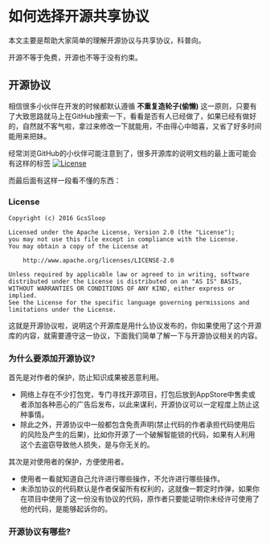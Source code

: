 # 如何选择开源共享协议

本文主要是帮助大家简单的理解开源协议与共享协议，科普向。

开源不等于免费，开源也不等于没有约束。

## 开源协议

相信很多小伙伴在开发的时候都默认遵循 **不重复造轮子(偷懒)** 这一原则，只要有了大致思路就马上在GitHub搜索一下，看看是否有人已经做了，如果已经有做好的，自然就不客气啦，拿过来修改一下就能用，不由得心中暗喜，又省了好多时间能用来把妹。

经常浏览GitHub的小伙伴可能注意到了，很多开源库的说明文档的最上面可能会有这样的标签 [![License](https://img.shields.io/badge/license-Apache%202-green.svg)](https://www.apache.org/licenses/LICENSE-2.0) 

而最后面有这样一段看不懂的东西：

### License

```
Copyright (c) 2016 GcsSloop

Licensed under the Apache License, Version 2.0 (the "License");
you may not use this file except in compliance with the License.
You may obtain a copy of the License at

    http://www.apache.org/licenses/LICENSE-2.0

Unless required by applicable law or agreed to in writing, software
distributed under the License is distributed on an "AS IS" BASIS,
WITHOUT WARRANTIES OR CONDITIONS OF ANY KIND, either express or implied.
See the License for the specific language governing permissions and
limitations under the License.
```
这就是开源协议啦，说明这个开源库是用什么协议发布的，你如果使用了这个开源库的内容，就需要遵守这一协议，下面我们简单了解一下与开源协议相关的内容。

### 为什么要添加开源协议?

首先是对作者的保护，防止知识成果被恶意利用。

* 网络上存在不少打包党，专门寻找开源项目，打包后放到AppStore中售卖或者添加各种恶心的广告后发布，以此来谋利，开源协议可以一定程度上防止这种事情。
* 除此之外，开源协议中一般都包含免责声明(禁止代码的作者承担代码使用后的风险及产生的后果)，比如你开源了一个破解智能锁的代码，如果有人利用这个去盗窃导致他人损失，是与你无关的。

其次是对使用者的保护，方便使用者。

* 使用者一看就知道自己允许进行哪些操作，不允许进行哪些操作。
* 未添加协议的代码默认是作者保留所有权利的，这就像一颗定时炸弹，如果你在项目中使用了这一份没有协议的代码，原作者只要能证明你未经许可使用了他的代码，是能够起诉你的。

### 开源协议有哪些?



